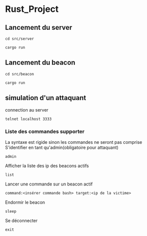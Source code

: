 # Rust_Project

## Lancement du server
```
cd src/server
```
```
cargo run
```
## Lancement du beacon

```
cd src/beacon
```
```
cargo run
```
## simulation d'un attaquant
connection au server
```
telnet localhost 3333
```
### Liste des commandes supporter
La syntaxe est rigide sinon les commandes ne seront pas comprise
S'identifier en tant qu'admin(obligatoire pour attaquant)
```
admin
```
Afficher la liste des ip des beacons actifs
```
list
```
Lancer une commande sur un beacon actif
```
command:<insérer commande bash> target:<ip de la victime>
```
Endormir le beacon
```
sleep
```
Se déconnecter
```
exit
```
